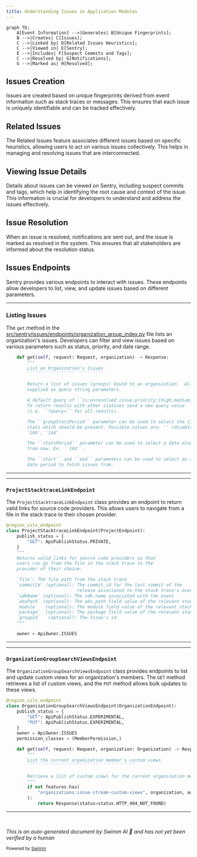 ```yaml
---
title: Understanding Issues in Application Modules
---
```

```mermaid
graph TD;
    A[Event Information] -->|Generates| B[Unique Fingerprints];
    B -->|Creates| C[Issues];
    C -->|Linked by| D[Related Issues Heuristics];
    C -->|Viewed in| E[Sentry];
    E -->|Includes| F[Suspect Commits and Tags];
    C -->|Resolved by| G[Notifications];
    G -->|Marked as| H[Resolved];
```

## Issues Creation

Issues are created based on unique fingerprints derived from event information such as stack traces or messages. This ensures that each issue is uniquely identifiable and can be tracked effectively.

## Related Issues

The Related Issues feature associates different issues based on specific heuristics, allowing users to act on various issues collectively. This helps in managing and resolving issues that are interconnected.

## Viewing Issue Details

Details about issues can be viewed on Sentry, including suspect commits and tags, which help in identifying the root cause and context of the issue. This information is crucial for developers to understand and address the issues effectively.

## Issue Resolution

When an issue is resolved, notifications are sent out, and the issue is marked as resolved in the system. This ensures that all stakeholders are informed about the resolution status.

## Issues Endpoints

Sentry provides various endpoints to interact with issues. These endpoints allow developers to list, view, and update issues based on different parameters.

<SwmSnippet path="/src/sentry/issues/endpoints/organization_group_index.py" line="203">

---

### Listing Issues

The <SwmToken path="src/sentry/issues/endpoints/organization_group_index.py" pos="203:3:3" line-data="    def get(self, request: Request, organization) -&gt; Response:">`get`</SwmToken> method in the <SwmPath>[src/sentry/issues/endpoints/organization_group_index.py](src/sentry/issues/endpoints/organization_group_index.py)</SwmPath> file lists an organization's issues. Developers can filter and view issues based on various parameters such as status, priority, and date range.

``````````````````````````````python
    def get(self, request: Request, organization) -> Response:
        """
        List an Organization's Issues
        `````````````````````````````

        Return a list of issues (groups) bound to an organization.  All parameters are
        supplied as query string parameters.

        A default query of ``is:unresolved issue.priority:[high,medium]`` is applied.
        To return results with other statuses send a new query value
        (i.e. ``?query=`` for all results).

        The ``groupStatsPeriod`` parameter can be used to select the timeline
        stats which should be present. Possible values are: '' (disable),
        '24h', '14d'

        The ``statsPeriod`` parameter can be used to select a date window starting
        from now. Ex. ``14d``.

        The ``start`` and ``end`` parameters can be used to select an absolute
        date period to fetch issues from.
``````````````````````````````

---

</SwmSnippet>

<SwmSnippet path="/src/sentry/issues/endpoints/project_stacktrace_link.py" line="100">

---

### <SwmToken path="src/sentry/issues/endpoints/project_stacktrace_link.py" pos="101:2:2" line-data="class ProjectStacktraceLinkEndpoint(ProjectEndpoint):">`ProjectStacktraceLinkEndpoint`</SwmToken>

The <SwmToken path="src/sentry/issues/endpoints/project_stacktrace_link.py" pos="101:2:2" line-data="class ProjectStacktraceLinkEndpoint(ProjectEndpoint):">`ProjectStacktraceLinkEndpoint`</SwmToken> class provides an endpoint to return valid links for source code providers. This allows users to navigate from a file in the stack trace to their chosen provider.

```python
@region_silo_endpoint
class ProjectStacktraceLinkEndpoint(ProjectEndpoint):
    publish_status = {
        "GET": ApiPublishStatus.PRIVATE,
    }
    """
    Returns valid links for source code providers so that
    users can go from the file in the stack trace to the
    provider of their choice.

    `file`: The file path from the stack trace
    `commitId` (optional): The commit_id for the last commit of the
                           release associated to the stack trace's event
    `sdkName` (optional): The sdk.name associated with the event
    `absPath` (optional): The abs_path field value of the relevant stack frame
    `module`   (optional): The module field value of the relevant stack frame
    `package`  (optional): The package field value of the relevant stack frame
    `groupId`   (optional): The Issue's id.
    """

    owner = ApiOwner.ISSUES
```

---

</SwmSnippet>

<SwmSnippet path="/src/sentry/issues/endpoints/organization_group_search_views.py" line="42">

---

### <SwmToken path="src/sentry/issues/endpoints/organization_group_search_views.py" pos="43:2:2" line-data="class OrganizationGroupSearchViewsEndpoint(OrganizationEndpoint):">`OrganizationGroupSearchViewsEndpoint`</SwmToken>

The <SwmToken path="src/sentry/issues/endpoints/organization_group_search_views.py" pos="43:2:2" line-data="class OrganizationGroupSearchViewsEndpoint(OrganizationEndpoint):">`OrganizationGroupSearchViewsEndpoint`</SwmToken> class provides endpoints to list and update custom views for an organization's members. The <SwmToken path="src/sentry/issues/endpoints/organization_group_search_views.py" pos="45:2:2" line-data="        &quot;GET&quot;: ApiPublishStatus.EXPERIMENTAL,">`GET`</SwmToken> method retrieves a list of custom views, and the <SwmToken path="src/sentry/issues/endpoints/organization_group_search_views.py" pos="46:2:2" line-data="        &quot;PUT&quot;: ApiPublishStatus.EXPERIMENTAL,">`PUT`</SwmToken> method allows bulk updates to these views.

``````````````````````````````````````````python
@region_silo_endpoint
class OrganizationGroupSearchViewsEndpoint(OrganizationEndpoint):
    publish_status = {
        "GET": ApiPublishStatus.EXPERIMENTAL,
        "PUT": ApiPublishStatus.EXPERIMENTAL,
    }
    owner = ApiOwner.ISSUES
    permission_classes = (MemberPermission,)

    def get(self, request: Request, organization: Organization) -> Response:
        """
        List the current organization member's custom views
        `````````````````````````````````````````

        Retrieve a list of custom views for the current organization member.
        """
        if not features.has(
            "organizations:issue-stream-custom-views", organization, actor=request.user
        ):
            return Response(status=status.HTTP_404_NOT_FOUND)
``````````````````````````````````````````

---

</SwmSnippet>

&nbsp;

*This is an auto-generated document by Swimm AI 🌊 and has not yet been verified by a human*

<SwmMeta version="3.0.0" repo-id="Z2l0aHViJTNBJTNBc2VudHJ5LWRlbW8tMSUzQSUzQVN3aW1tLURlbW8=" repo-name="sentry-demo-1" doc-type="overview"><sup>Powered by [Swimm](/)</sup></SwmMeta>
